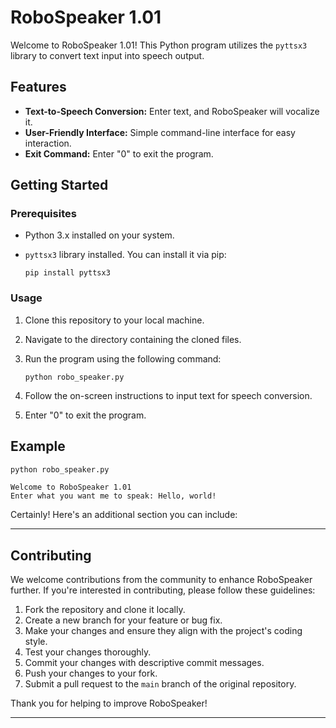 

# RoboSpeaker 1.01

Welcome to RoboSpeaker 1.01! This Python program utilizes the `pyttsx3` library to convert text input into speech output.

## Features

- **Text-to-Speech Conversion:** Enter text, and RoboSpeaker will vocalize it.
- **User-Friendly Interface:** Simple command-line interface for easy interaction.
- **Exit Command:** Enter "0" to exit the program.

## Getting Started

### Prerequisites

- Python 3.x installed on your system.
- `pyttsx3` library installed. You can install it via pip:

    ```
    pip install pyttsx3
    ```

### Usage

1. Clone this repository to your local machine.
2. Navigate to the directory containing the cloned files.
3. Run the program using the following command:

    ```
    python robo_speaker.py
    ```

4. Follow the on-screen instructions to input text for speech conversion.
5. Enter "0" to exit the program.

## Example

```python
python robo_speaker.py
```

```
Welcome to RoboSpeaker 1.01
Enter what you want me to speak: Hello, world!
```

Certainly! Here's an additional section you can include:

---

## Contributing

We welcome contributions from the community to enhance RoboSpeaker further. If you're interested in contributing, please follow these guidelines:

1. Fork the repository and clone it locally.
2. Create a new branch for your feature or bug fix.
3. Make your changes and ensure they align with the project's coding style.
4. Test your changes thoroughly.
5. Commit your changes with descriptive commit messages.
6. Push your changes to your fork.
7. Submit a pull request to the `main` branch of the original repository.

Thank you for helping to improve RoboSpeaker!

---

